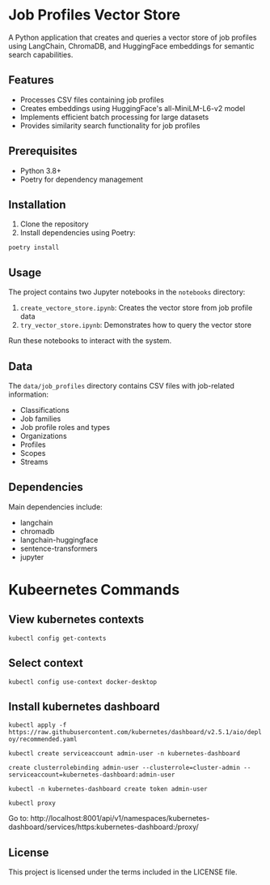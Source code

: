 # Job Profiles Vector Store

A Python application that creates and queries a vector store of job profiles using LangChain, ChromaDB, and HuggingFace embeddings for semantic search capabilities.

## Features

- Processes CSV files containing job profiles
- Creates embeddings using HuggingFace's all-MiniLM-L6-v2 model
- Implements efficient batch processing for large datasets
- Provides similarity search functionality for job profiles

## Prerequisites

- Python 3.8+
- Poetry for dependency management

## Installation

1. Clone the repository
2. Install dependencies using Poetry:

`poetry install`

## Usage

The project contains two Jupyter notebooks in the `notebooks` directory:

1. `create_vectore_store.ipynb`: Creates the vector store from job profile data
2. `try_vector_store.ipynb`: Demonstrates how to query the vector store

Run these notebooks to interact with the system.

## Data

The `data/job_profiles` directory contains CSV files with job-related information:
- Classifications
- Job families
- Job profile roles and types
- Organizations
- Profiles
- Scopes
- Streams

## Dependencies

Main dependencies include:
- langchain
- chromadb
- langchain-huggingface
- sentence-transformers
- jupyter

# Kubeernetes Commands
 
## View kubernetes contexts
 
 `kubectl config get-contexts`

## Select context

 `kubectl config use-context docker-desktop`

## Install kubernetes dashboard

 `kubectl apply -f https://raw.githubusercontent.com/kubernetes/dashboard/v2.5.1/aio/deploy/recommended.yaml`

`kubectl create serviceaccount admin-user -n kubernetes-dashboard`

`create clusterrolebinding admin-user --clusterrole=cluster-admin --serviceaccount=kubernetes-dashboard:admin-user`

`kubectl -n kubernetes-dashboard create token admin-user`

`kubectl proxy`

Go to: http://localhost:8001/api/v1/namespaces/kubernetes-dashboard/services/https:kubernetes-dashboard:/proxy/

## License

This project is licensed under the terms included in the LICENSE file.

